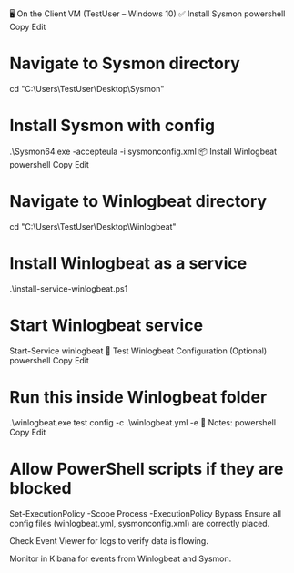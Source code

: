 🖥️ On the Client VM (TestUser – Windows 10)
✅ Install Sysmon
powershell
Copy
Edit
# Navigate to Sysmon directory
cd "C:\Users\TestUser\Desktop\Sysmon"

# Install Sysmon with config
.\Sysmon64.exe -accepteula -i sysmonconfig.xml
📦 Install Winlogbeat
powershell
Copy
Edit
# Navigate to Winlogbeat directory
cd "C:\Users\TestUser\Desktop\Winlogbeat"

# Install Winlogbeat as a service
.\install-service-winlogbeat.ps1

# Start Winlogbeat service
Start-Service winlogbeat
🧪 Test Winlogbeat Configuration (Optional)
powershell
Copy
Edit
# Run this inside Winlogbeat folder
.\winlogbeat.exe test config -c .\winlogbeat.yml -e
🧠 Notes:
powershell
Copy
Edit
# Allow PowerShell scripts if they are blocked
Set-ExecutionPolicy -Scope Process -ExecutionPolicy Bypass
Ensure all config files (winlogbeat.yml, sysmonconfig.xml) are correctly placed.

Check Event Viewer for logs to verify data is flowing.

Monitor in Kibana for events from Winlogbeat and Sysmon.